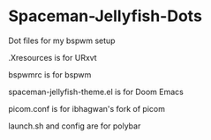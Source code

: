# Spaceman-Jellyfish-Dots
Dot files for my bspwm setup

.Xresources is for URxvt

bspwmrc is for bspwm

spaceman-jellyfish-theme.el is for Doom Emacs

picom.conf is for ibhagwan's fork of picom

launch.sh and config are for polybar
